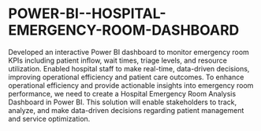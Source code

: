 # POWER-BI--HOSPITAL-EMERGENCY-ROOM-DASHBOARD
Developed an interactive Power BI dashboard to monitor emergency room KPIs including patient inflow, wait times, triage levels, and resource utilization.  Enabled hospital staff to make real-time, data-driven decisions, improving operational efficiency and patient care outcomes.
To enhance operational efficiency and provide actionable insights into emergency room performance, we need to create a Hospital Emergency Room Analysis Dashboard in Power BI. This solution will enable stakeholders to track, analyze, and make data-driven decisions regarding patient management and service optimization.

